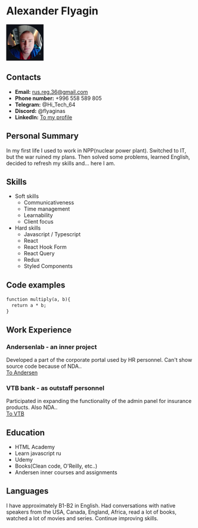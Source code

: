 # Alexander Flyagin

![My photo](./images/my_photo_resized.png)

## Contacts

- **Email:** rus.reg.36@gmail.com
- **Phone number:** +996 558 589 805
- **Telegram:** @Hi_Tech_64
- **Discord:** @flyaginas
- **LinkedIn:** [To my profile](https://www.linkedin.com/in/alexander-flyagin-a74335215/)

## Personal Summary

In my first life I used to work in NPP(nuclear power plant).
Switched to IT, but the war ruined my plans. Then solved some problems, learned English, decided to refresh my skills and... here I am.

## Skills

- Soft skills
  - Communicativeness
  - Time management
  - Learnability
  - Client focus
- Hard skills
  - Javascript / Typescript
  - React
  - React Hook Form
  - React Query
  * Redux
  - Styled Components

## Code examples

```
function multiply(a, b){
  return a * b;
}
```

## Work Experience

### Andersenlab - an inner project

Developed a part of the corporate portal used by HR personnel. Can't show source code because of NDA..  
[To Andersen](https://andersenlab.com/)

### VTB bank - as outstaff personnel

Participated in expanding the functionality of the admin panel for insurance products. Also NDA..  
[To VTB](https://www.vtb.com/)

## Education

- HTML Academy
- Learn javascript ru
- Udemy
- Books(Clean code, O'Reilly, etc..)
- Andersen inner courses and assignments

## Languages

I have approximately B1-B2 in English. Had conversations with native speakers from the USA, Canada, England, Africa, read a lot of books, watched a lot of movies and series. Continue improving skills.
